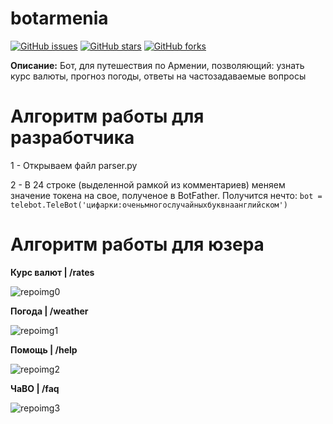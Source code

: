 # botarmenia
[![GitHub issues](https://img.shields.io/github/issues/Foxius/botarmenia?style=plastic)](https://github.com/Foxius/botarmenia/issues) [![GitHub stars](https://img.shields.io/github/stars/Foxius/botarmenia)](https://github.com/Foxius/botarmenia/stargazers) [![GitHub forks](https://img.shields.io/github/forks/Foxius/botarmenia)](https://github.com/Foxius/botarmenia/network)


**Описание:** Бот, для путешествия по Армении, позволяющий: узнать курс валюты, прогноз погоды, ответы на частозадаваемые вопросы

# Алгоритм работы для разработчика

1 - Открываем файл parser.py

2 - В 24 строке (выделенной рамкой из комментариев) меняем значение токена на свое, полученое в BotFather. Получится нечто: `bot = telebot.TeleBot('цифарки:оченьмногослучайныхбуквнаанглийском')`

# Алгоритм работы для юзера

  
  **Курс валют | /rates**
  
![repoimg0](https://media.discordapp.net/attachments/927545383612203018/1008026324243329074/unknown.png?width=645&height=473)
  
  
  **Погода | /weather**
  
![repoimg1](https://media.discordapp.net/attachments/927545383612203018/1008026627395047475/unknown.png)


  **Помощь | /help**
  
![repoimg2](https://media.discordapp.net/attachments/927545383612203018/1008026984149946440/unknown.png)
  
  
  **ЧаВО | /faq**
  
![repoimg3](https://media.discordapp.net/attachments/927545383612203018/1008027268859318333/unknown.png?width=633&height=473)

